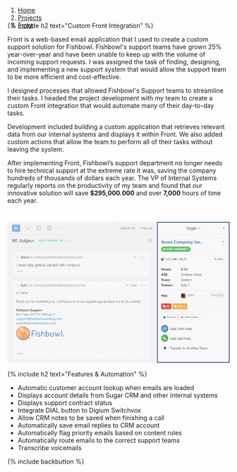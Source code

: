 <ol class="breadcrumbs" style="margin-bottom: -30px!important;">
  <li><a href="/"><span>Home</span></a></li>
  <li><a href="/#projects"><span>Projects</span></a></li>
  <li><a href="/front/"><span>Front</span></a></li>       
</ol>

{% include h2 text="Custom Front Integration" %}

Front is a web-based email application that I used to create a custom support solution for Fishbowl. Fishbowl's support teams have grown 25% year-over-year and have been unable to keep up with the volume of incoming support requests. I was assigned the task of finding, designing, and implementing a new support system that would allow the support team to be more efficient and cost-effective.

I designed processes that allowed Fishbowl's Support teams to streamline their tasks. I headed the project development with my team to create a custom Front integration that would automate many of their day-to-day tasks.

Development included building a custom application that retrieves relevant data from our internal systems and displays it within Front. We also added custom actions that allow the team to perform all of their tasks without leaving the system.

After implementing Front, Fishbowl’s support department no longer needs to hire technical support at the extreme rate it was, saving the company hundreds of thousands of dollars each year. The VP of Internal Systems regularly reports on the productivity of my team and found that our innovative solution will save **$295,000.000** and over **7,000** hours of time each year.

<p style="margin-top: 40px;"><img class="border" src="/assets/images/panel.png" alt="panel"></p>

{% include h2 text="Features & Automation" %}

- Automatic customer account lookup when emails are loaded
- Displays account details from Sugar CRM and other internal systems
- Displays support contract status
- Integrate DIAL button to Digium Switchvox
- Allow CRM notes to be saved when finishing a call  
- Automatically save email replies to CRM account
- Automatically flag priority emails based on content rules
- Automatically route emails to the correct support teams
- Transcribe voicemails

{% include backbutton %}
